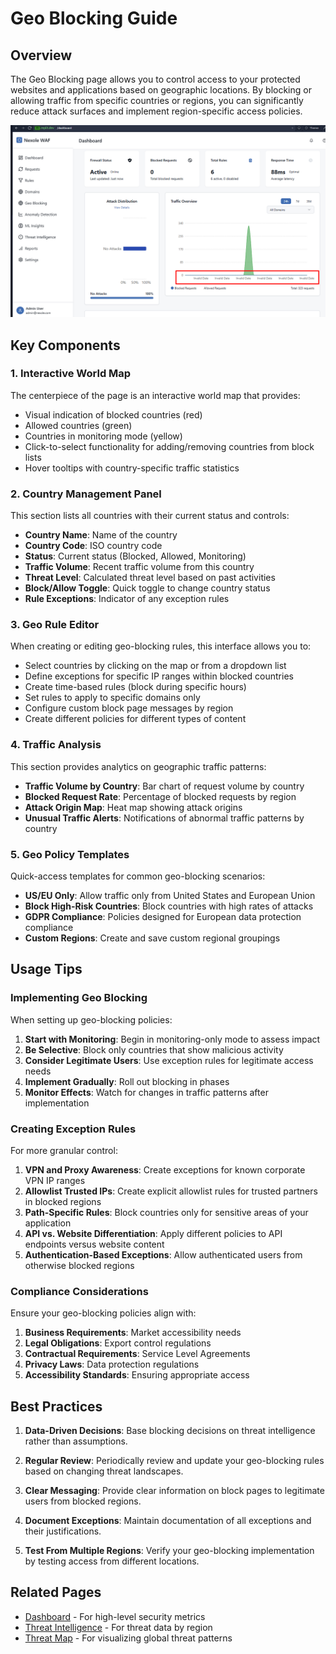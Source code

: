 # Geo Blocking Guide

## Overview

The Geo Blocking page allows you to control access to your protected websites and applications based on geographic locations. By blocking or allowing traffic from specific countries or regions, you can significantly reduce attack surfaces and implement region-specific access policies.

![Geo Blocking Page](../../attached_assets/image_1743078740745.png)

## Key Components

### 1. Interactive World Map

The centerpiece of the page is an interactive world map that provides:

- Visual indication of blocked countries (red)
- Allowed countries (green)
- Countries in monitoring mode (yellow)
- Click-to-select functionality for adding/removing countries from block lists
- Hover tooltips with country-specific traffic statistics

### 2. Country Management Panel

This section lists all countries with their current status and controls:

- **Country Name**: Name of the country
- **Country Code**: ISO country code
- **Status**: Current status (Blocked, Allowed, Monitoring)
- **Traffic Volume**: Recent traffic volume from this country
- **Threat Level**: Calculated threat level based on past activities
- **Block/Allow Toggle**: Quick toggle to change country status
- **Rule Exceptions**: Indicator of any exception rules

### 3. Geo Rule Editor

When creating or editing geo-blocking rules, this interface allows you to:

- Select countries by clicking on the map or from a dropdown list
- Define exceptions for specific IP ranges within blocked countries
- Create time-based rules (block during specific hours)
- Set rules to apply to specific domains only
- Configure custom block page messages by region
- Create different policies for different types of content

### 4. Traffic Analysis

This section provides analytics on geographic traffic patterns:

- **Traffic Volume by Country**: Bar chart of request volume by country
- **Blocked Request Rate**: Percentage of blocked requests by region
- **Attack Origin Map**: Heat map showing attack origins
- **Unusual Traffic Alerts**: Notifications of abnormal traffic patterns by country

### 5. Geo Policy Templates

Quick-access templates for common geo-blocking scenarios:

- **US/EU Only**: Allow traffic only from United States and European Union
- **Block High-Risk Countries**: Block countries with high rates of attacks
- **GDPR Compliance**: Policies designed for European data protection compliance
- **Custom Regions**: Create and save custom regional groupings

## Usage Tips

### Implementing Geo Blocking

When setting up geo-blocking policies:

1. **Start with Monitoring**: Begin in monitoring-only mode to assess impact
2. **Be Selective**: Block only countries that show malicious activity
3. **Consider Legitimate Users**: Use exception rules for legitimate access needs
4. **Implement Gradually**: Roll out blocking in phases
5. **Monitor Effects**: Watch for changes in traffic patterns after implementation

### Creating Exception Rules

For more granular control:

1. **VPN and Proxy Awareness**: Create exceptions for known corporate VPN IP ranges
2. **Allowlist Trusted IPs**: Create explicit allowlist rules for trusted partners in blocked regions
3. **Path-Specific Rules**: Block countries only for sensitive areas of your application
4. **API vs. Website Differentiation**: Apply different policies to API endpoints versus website content
5. **Authentication-Based Exceptions**: Allow authenticated users from otherwise blocked regions

### Compliance Considerations

Ensure your geo-blocking policies align with:

1. **Business Requirements**: Market accessibility needs
2. **Legal Obligations**: Export control regulations
3. **Contractual Requirements**: Service Level Agreements
4. **Privacy Laws**: Data protection regulations
5. **Accessibility Standards**: Ensuring appropriate access

## Best Practices

1. **Data-Driven Decisions**: Base blocking decisions on threat intelligence rather than assumptions.

2. **Regular Review**: Periodically review and update your geo-blocking rules based on changing threat landscapes.

3. **Clear Messaging**: Provide clear information on block pages to legitimate users from blocked regions.

4. **Document Exceptions**: Maintain documentation of all exceptions and their justifications.

5. **Test From Multiple Regions**: Verify your geo-blocking implementation by testing access from different locations.

## Related Pages

- [Dashboard](./dashboard_guide.md) - For high-level security metrics
- [Threat Intelligence](./threat_intelligence_guide.md) - For threat data by region
- [Threat Map](./threat_map_guide.md) - For visualizing global threat patterns